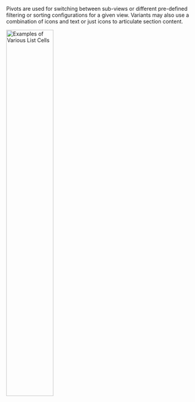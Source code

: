 Pivots are used for switching between sub-views or different pre-defined filtering or sorting configurations for a given view. Variants may also use a combination of icons and text or just icons to articulate section content.

<img src="https://static2.sharepointonline.com/fabric-website/images/controls/ios/Pivot/Pivot.png" alt="Examples of Various List Cells" style="width: 50%;" />
